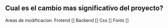 ## Cual es el cambio mas significativo del proyecto?

Areas de modificacion.
Frotend []
Backend []
Css []
Fonts []
